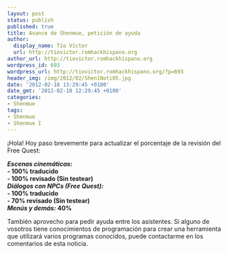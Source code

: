```yaml
---
layout: post
status: publish
published: true
title: Avance de Shenmue, petición de ayuda
author:
  display_name: Tío Víctor
  url: http://tiovictor.romhackhispano.org
author_url: http://tiovictor.romhackhispano.org
wordpress_id: 693
wordpress_url: http://tiovictor.romhackhispano.org/?p=693
header_img: /img/2012/02/Shen1Noti05.jpg
date: '2012-02-18 13:29:45 +0100'
date_gmt: '2012-02-18 12:29:45 +0100'
categories:
- Shenmue
tags:
- Shenmue
- Shenmue I
---
```

¡Hola! Hoy paso brevemente para actualizar el porcentaje de la revisión del 
Free Quest:

**_Escenas cinemáticas:_**  
**- 100% traducido**  
**- 100% revisado (Sin testear)**  
_**Diálogos con NPCs (Free Quest):**_  
**- 100% traducido**  
**- 70% revisado (Sin testear)**  
**_Menús y demás:_ 40%**

También aprovecho para pedir ayuda entre los asistentes. Si alguno de vosotros 
tiene conocimientos de programación para crear una herramienta que utilizará 
varios programas conocidos, puede contactarme en los comentarios de esta noticia.
